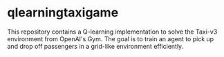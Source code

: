 # qlearningtaxigame

This repository contains a Q-learning implementation to solve the Taxi-v3 environment from OpenAI's Gym. The goal is to train an agent to pick up and drop off passengers in a grid-like environment efficiently.
